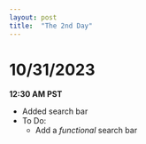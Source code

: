 ```yaml
---
layout: post
title:  "The 2nd Day"
---
```

# 10/31/2023
**12:30 AM PST**
- Added search bar
- To Do:
  - Add a *functional* search bar
